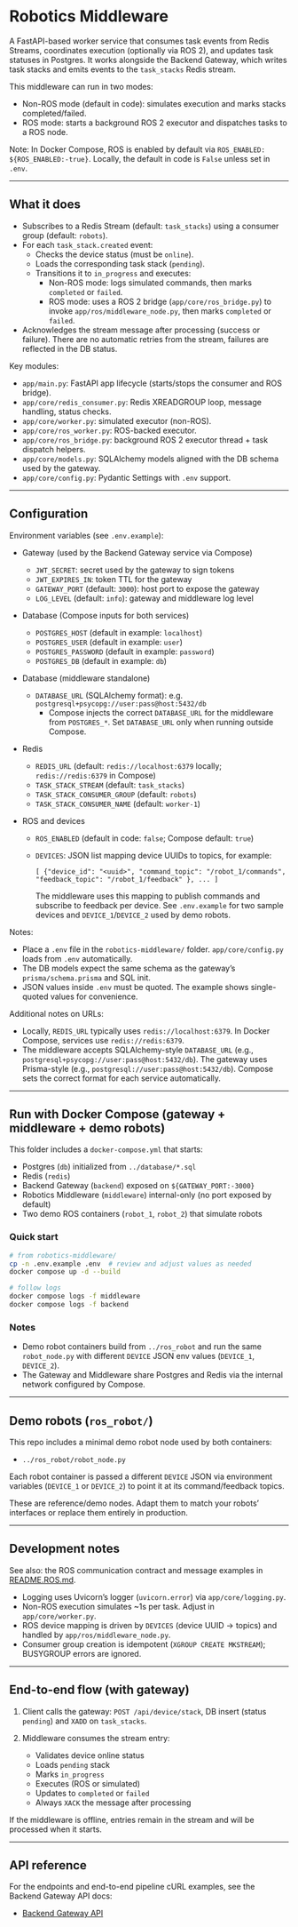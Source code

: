 # Robotics Middleware

A FastAPI-based worker service that consumes task events from Redis Streams, coordinates execution (optionally via ROS 2), and updates task statuses in Postgres. It works alongside the Backend Gateway, which writes task stacks and emits events to the `task_stacks` Redis stream.

This middleware can run in two modes:

- Non-ROS mode (default in code): simulates execution and marks stacks completed/failed.
- ROS mode: starts a background ROS 2 executor and dispatches tasks to a ROS node.

Note: In Docker Compose, ROS is enabled by default via `ROS_ENABLED: ${ROS_ENABLED:-true}`. Locally, the default in code is `False` unless set in `.env`.

---

## What it does

- Subscribes to a Redis Stream (default: `task_stacks`) using a consumer group (default: `robots`).
- For each `task_stack.created` event:
  - Checks the device status (must be `online`).
  - Loads the corresponding task stack (`pending`).
  - Transitions it to `in_progress` and executes:
    - Non-ROS mode: logs simulated commands, then marks `completed` or `failed`.
    - ROS mode: uses a ROS 2 bridge (`app/core/ros_bridge.py`) to invoke `app/ros/middleware_node.py`, then marks `completed` or `failed`.
- Acknowledges the stream message after processing (success or failure). There are no automatic retries from the stream, failures are reflected in the DB status.

Key modules:

- `app/main.py`: FastAPI app lifecycle (starts/stops the consumer and ROS bridge).
- `app/core/redis_consumer.py`: Redis XREADGROUP loop, message handling, status checks.
- `app/core/worker.py`: simulated executor (non-ROS).
- `app/core/ros_worker.py`: ROS-backed executor.
- `app/core/ros_bridge.py`: background ROS 2 executor thread + task dispatch helpers.
- `app/core/models.py`: SQLAlchemy models aligned with the DB schema used by the gateway.
- `app/core/config.py`: Pydantic Settings with `.env` support.

---

## Configuration

Environment variables (see `.env.example`):

- Gateway (used by the Backend Gateway service via Compose)
  - `JWT_SECRET`: secret used by the gateway to sign tokens
  - `JWT_EXPIRES_IN`: token TTL for the gateway
  - `GATEWAY_PORT` (default: `3000`): host port to expose the gateway
  - `LOG_LEVEL` (default: `info`): gateway and middleware log level

- Database (Compose inputs for both services)
  - `POSTGRES_HOST` (default in example: `localhost`)
  - `POSTGRES_USER` (default in example: `user`)
  - `POSTGRES_PASSWORD` (default in example: `password`)
  - `POSTGRES_DB` (default in example: `db`)

- Database (middleware standalone)
  - `DATABASE_URL` (SQLAlchemy format): e.g. `postgresql+psycopg://user:pass@host:5432/db`
    - Compose injects the correct `DATABASE_URL` for the middleware from `POSTGRES_*`. Set `DATABASE_URL` only when running outside Compose.

- Redis
  - `REDIS_URL` (default: `redis://localhost:6379` locally; `redis://redis:6379` in Compose)
  - `TASK_STACK_STREAM` (default: `task_stacks`)
  - `TASK_STACK_CONSUMER_GROUP` (default: `robots`)
  - `TASK_STACK_CONSUMER_NAME` (default: `worker-1`)

- ROS and devices
  - `ROS_ENABLED` (default in code: `false`; Compose default: `true`)
  - `DEVICES`: JSON list mapping device UUIDs to topics, for example:

    `[ {"device_id": "<uuid>", "command_topic": "/robot_1/commands", "feedback_topic": "/robot_1/feedback" }, ... ]`

    The middleware uses this mapping to publish commands and subscribe to feedback per device. See `.env.example` for two sample devices and `DEVICE_1`/`DEVICE_2` used by demo robots.

Notes:

- Place a `.env` file in the `robotics-middleware/` folder. `app/core/config.py` loads from `.env` automatically.
- The DB models expect the same schema as the gateway’s `prisma/schema.prisma` and SQL init.
- JSON values inside `.env` must be quoted. The example shows single-quoted values for convenience.

Additional notes on URLs:

- Locally, `REDIS_URL` typically uses `redis://localhost:6379`. In Docker Compose, services use `redis://redis:6379`.
- The middleware accepts SQLAlchemy-style `DATABASE_URL` (e.g., `postgresql+psycopg://user:pass@host:5432/db`). The gateway uses Prisma-style (e.g., `postgresql://user:pass@host:5432/db`). Compose sets the correct format for each service automatically.

---

## Run with Docker Compose (gateway + middleware + demo robots)

This folder includes a `docker-compose.yml` that starts:

- Postgres (`db`) initialized from `../database/*.sql`
- Redis (`redis`)
- Backend Gateway (`backend`) exposed on `${GATEWAY_PORT:-3000}`
- Robotics Middleware (`middleware`) internal-only (no port exposed by default)
- Two demo ROS containers (`robot_1`, `robot_2`) that simulate robots

### Quick start

```zsh
# from robotics-middleware/
cp -n .env.example .env  # review and adjust values as needed
docker compose up -d --build

# follow logs
docker compose logs -f middleware
docker compose logs -f backend
```

### Notes

- Demo robot containers build from `../ros_robot` and run the same `robot_node.py` with different `DEVICE` JSON env values (`DEVICE_1`, `DEVICE_2`).
- The Gateway and Middleware share Postgres and Redis via the internal network configured by Compose.

---

## Demo robots (`ros_robot/`)

This repo includes a minimal demo robot node used by both containers:

- `../ros_robot/robot_node.py`

Each robot container is passed a different `DEVICE` JSON via environment variables (`DEVICE_1` or `DEVICE_2`) to point it at its command/feedback topics.

These are reference/demo nodes. Adapt them to match your robots’ interfaces or replace them entirely in production.

---

## Development notes

See also: the ROS communication contract and message examples in [README.ROS.md](./README.ROS.md).

- Logging uses Uvicorn’s logger (`uvicorn.error`) via `app/core/logging.py`.
- Non-ROS execution simulates ~1s per task. Adjust in `app/core/worker.py`.
- ROS device mapping is driven by `DEVICES` (device UUID -> topics) and handled by `app/ros/middleware_node.py`.
- Consumer group creation is idempotent (`XGROUP CREATE MKSTREAM`); BUSYGROUP errors are ignored.

---

## End-to-end flow (with gateway)

1. Client calls the gateway: `POST /api/device/stack`, DB insert (status `pending`) and `XADD` on `task_stacks`.
2. Middleware consumes the stream entry:

    - Validates device online status
    - Loads `pending` stack
    - Marks `in_progress`
    - Executes (ROS or simulated)
    - Updates to `completed` or `failed`
    - Always `XACK` the message after processing

If the middleware is offline, entries remain in the stream and will be processed when it starts.

---

## API reference

For the endpoints and end-to-end pipeline cURL examples, see the Backend Gateway API docs:

- [Backend Gateway API](../backend-gateway/README.API.md)
